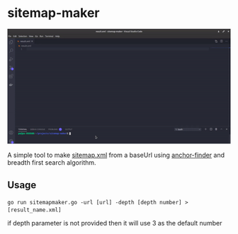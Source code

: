 # sitemap-maker

![](./media/demo.gif)

A simple tool to make [sitemap.xml](https://www.sitemaps.org/protocol.html) from a baseUrl using [anchor-finder](https://github.com/ap-pauloafonso/anchor-finder) and breadth first search algorithm.



## Usage
`go run sitemapmaker.go -url [url] -depth [depth number] > [result_name.xml]`

if depth parameter is not provided then it will use 3 as the default number




